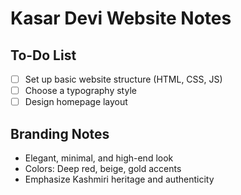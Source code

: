 # Kasar Devi Website Notes

## To-Do List
- [ ] Set up basic website structure (HTML, CSS, JS)
- [ ] Choose a typography style
- [ ] Design homepage layout

## Branding Notes
- Elegant, minimal, and high-end look
- Colors: Deep red, beige, gold accents
- Emphasize Kashmiri heritage and authenticity
